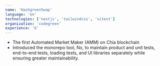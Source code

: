 ```yaml
---
name: 'HashgreenSwap'
language: 'en'
technologies: ['nextjs', 'tailwindcss', 'vitest']
organization: 'codegreen'
experience: '6'
---
```


- The first Automated Market Maker (AMM) on Chia blockchain
- Introduced the monorepo tool, Nx, to maintain product and unit tests, end-to-end tests, loading tests, and UI libraries separately while ensuring greater maintainability.
